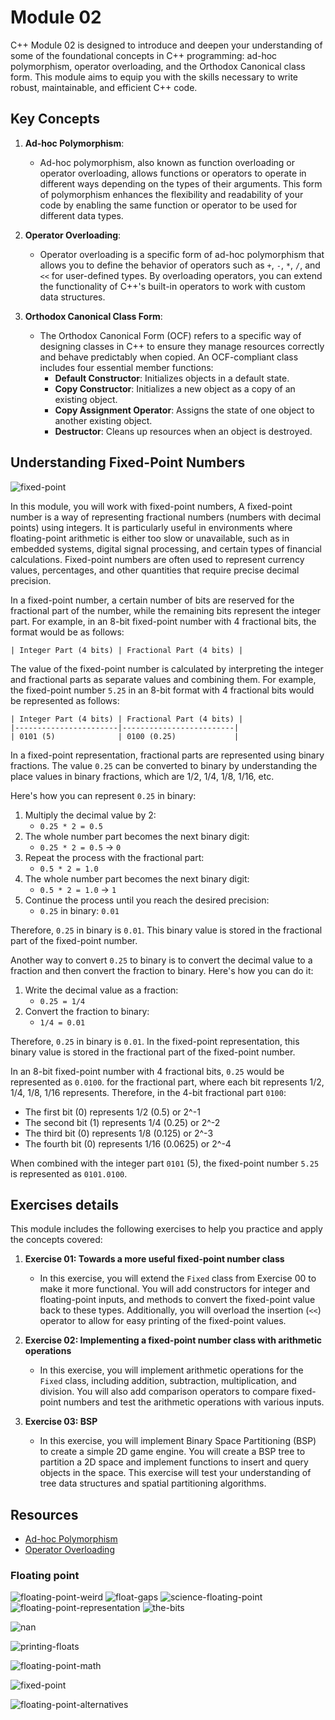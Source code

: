 # Module 02

C++ Module 02 is designed to introduce and deepen your understanding of some of the foundational concepts in C++ programming: ad-hoc polymorphism, operator overloading, and the Orthodox Canonical class form. This module aims to equip you with the skills necessary to write robust, maintainable, and efficient C++ code.

## Key Concepts

1. **Ad-hoc Polymorphism**:
    - Ad-hoc polymorphism, also known as function overloading or operator overloading, allows functions or operators to operate in different ways depending on the types of their arguments. This form of polymorphism enhances the flexibility and readability of your code by enabling the same function or operator to be used for different data types.

2. **Operator Overloading**:
    - Operator overloading is a specific form of ad-hoc polymorphism that allows you to define the behavior of operators such as `+`, `-`, `*`, `/`, and `<<` for user-defined types. By overloading operators, you can extend the functionality of C++'s built-in operators to work with custom data structures.

3. **Orthodox Canonical Class Form**:
    - The Orthodox Canonical Form (OCF) refers to a specific way of designing classes in C++ to ensure they manage resources correctly and behave predictably when copied. An OCF-compliant class includes four essential member functions:
        - **Default Constructor**: Initializes objects in a default state.
        - **Copy Constructor**: Initializes a new object as a copy of an existing object.
        - **Copy Assignment Operator**: Assigns the state of one object to another existing object.
        - **Destructor**: Cleans up resources when an object is destroyed.

## Understanding Fixed-Point Numbers

![fixed-point](https://github.com/user-attachments/assets/95ef4e6e-8b51-4473-a108-bc46b1ebeed8)



In this module, you will work with fixed-point numbers, A fixed-point number is a way of representing fractional numbers (numbers with decimal points) using integers. It is particularly useful in environments where floating-point arithmetic is either too slow or unavailable, such as in embedded systems, digital signal processing, and certain types of financial calculations. Fixed-point numbers are often used to represent currency values, percentages, and other quantities that require precise decimal precision.

In a fixed-point number, a certain number of bits are reserved for the fractional part of the number, while the remaining bits represent the integer part. For example, in an 8-bit fixed-point number with 4 fractional bits, the format would be as follows:

```plaintext
| Integer Part (4 bits) | Fractional Part (4 bits) |
```

The value of the fixed-point number is calculated by interpreting the integer and fractional parts as separate values and combining them. For example, the fixed-point number `5.25` in an 8-bit format with 4 fractional bits would be represented as follows:

```plaintext
| Integer Part (4 bits) | Fractional Part (4 bits) |
|-----------------------|-------------------------|
| 0101 (5)              | 0100 (0.25)             |
```

In a fixed-point representation, fractional parts are represented using binary fractions. The value `0.25` can be converted to binary by understanding the place values in binary fractions, which are 1/2, 1/4, 1/8, 1/16, etc.

Here's how you can represent `0.25` in binary:

1. Multiply the decimal value by 2:
   - `0.25 * 2 = 0.5`
2. The whole number part becomes the next binary digit:
   - `0.25 * 2 = 0.5` → `0`
3. Repeat the process with the fractional part:
   - `0.5 * 2 = 1.0`
4. The whole number part becomes the next binary digit:
   - `0.5 * 2 = 1.0` → `1`
5. Continue the process until you reach the desired precision:
   - `0.25` in binary: `0.01`

Therefore, `0.25` in binary is `0.01`. This binary value is stored in the fractional part of the fixed-point number.

Another way to convert `0.25` to binary is to convert the decimal value to a fraction and then convert the fraction to binary. Here's how you can do it:

1. Write the decimal value as a fraction:
   - `0.25 = 1/4`
2. Convert the fraction to binary:
   - `1/4 = 0.01`

Therefore, `0.25` in binary is `0.01`. In the fixed-point representation, this binary value is stored in the fractional part of the fixed-point number.

In an 8-bit fixed-point number with 4 fractional bits, `0.25` would be represented as `0.0100`. for the fractional part, where each bit represents 1/2, 1/4, 1/8, 1/16 represents. Therefore, in the 4-bit fractional part `0100`:

- The first bit (0) represents 1/2 (0.5) or 2^-1
- The second bit (1) represents 1/4 (0.25) or 2^-2
- The third bit (0) represents 1/8 (0.125) or 2^-3
- The fourth bit (0) represents 1/16 (0.0625) or 2^-4

When combined with the integer part `0101` (5), the fixed-point number `5.25` is represented as `0101.0100`.




## Exercises details

This module includes the following exercises to help you practice and apply the concepts covered:

1. **Exercise 01: Towards a more useful fixed-point number class**
   - In this exercise, you will extend the `Fixed` class from Exercise 00 to make it more functional. You will add constructors for integer and floating-point inputs, and methods to convert the fixed-point value back to these types. Additionally, you will overload the insertion (`<<`) operator to allow for easy printing of the fixed-point values.

2. **Exercise 02: Implementing a fixed-point number class with arithmetic operations**
   - In this exercise, you will implement arithmetic operations for the `Fixed` class, including addition, subtraction, multiplication, and division. You will also add comparison operators to compare fixed-point numbers and test the arithmetic operations with various inputs.

3. **Exercise 03: BSP**
   - In this exercise, you will implement Binary Space Partitioning (BSP) to create a simple 2D game engine. You will create a BSP tree to partition a 2D space and implement functions to insert and query objects in the space. This exercise will test your understanding of tree data structures and spatial partitioning algorithms.


## Resources

- [Ad-hoc Polymorphism](https://www.learncpp.com/cpp-tutorial/overloading-the-assignment-operator/)
- [Operator Overloading](https://www.learncpp.com/cpp-tutorial/overloading-the-assignment-operator/)


### Floating point

![floating-point-weird](https://github.com/user-attachments/assets/b53c506a-1551-4387-a031-e3258edc2650)
![float-gaps](https://github.com/user-attachments/assets/1151fb2f-021b-4698-b3f1-4958b2437cbe)
![science-floating-point](https://github.com/user-attachments/assets/98830177-9322-4575-8e43-96279979e017)
![floating-point-representation](https://github.com/user-attachments/assets/c44003fc-08b2-475a-8022-16165bedae0e)
![the-bits](https://github.com/user-attachments/assets/c8a59722-6055-4c43-a0c7-104d8452971e)

![nan](https://github.com/user-attachments/assets/51d29454-5681-4140-9748-b978c1eb7a5e)


![printing-floats](https://github.com/user-attachments/assets/b63443ec-7af4-4739-8d2d-70c0f85f926a)

![floating-point-math](https://github.com/user-attachments/assets/c8b54880-00b8-40b3-ac0e-1bba6f0385b6)


![fixed-point](https://github.com/user-attachments/assets/95ef4e6e-8b51-4473-a108-bc46b1ebeed8)

![floating-point-alternatives](https://github.com/user-attachments/assets/c3deafb5-b1a8-49cd-9409-51b87808878c)